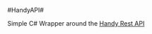 ﻿#HandyAPI#

Simple C# Wrapper around the [Handy Rest API](https://app.swaggerhub.com/apis/alexandera/handy-api/1.0.0#/info)
